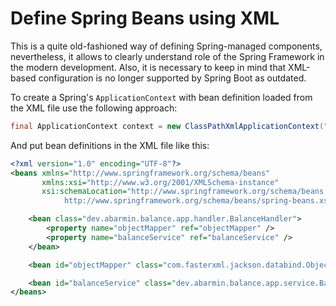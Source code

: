 # Define Spring Beans using XML

This is a quite old-fashioned way of defining Spring-managed components, nevertheless, it allows to clearly
understand role of the Spring Framework in the modern development. Also, it is necessary to keep in mind that
XML-based configuration is no longer supported by Spring Boot as outdated. 

To create a Spring's `ApplicationContext` with bean definition loaded from the XML file use the following approach: 

```java
final ApplicationContext context = new ClassPathXmlApplicationContext("classpath:/balance-service-context.xml");
```

And put bean definitions in the XML file like this: 

```xml
<?xml version="1.0" encoding="UTF-8"?>
<beans xmlns="http://www.springframework.org/schema/beans"
       xmlns:xsi="http://www.w3.org/2001/XMLSchema-instance"
       xsi:schemaLocation="http://www.springframework.org/schema/beans 
            http://www.springframework.org/schema/beans/spring-beans.xsd">

    <bean class="dev.abarmin.balance.app.handler.BalanceHandler">
        <property name="objectMapper" ref="objectMapper" />
        <property name="balanceService" ref="balanceService" />
    </bean>

    <bean id="objectMapper" class="com.fasterxml.jackson.databind.ObjectMapper" />

    <bean id="balanceService" class="dev.abarmin.balance.app.service.BalanceService" />
</beans>
```